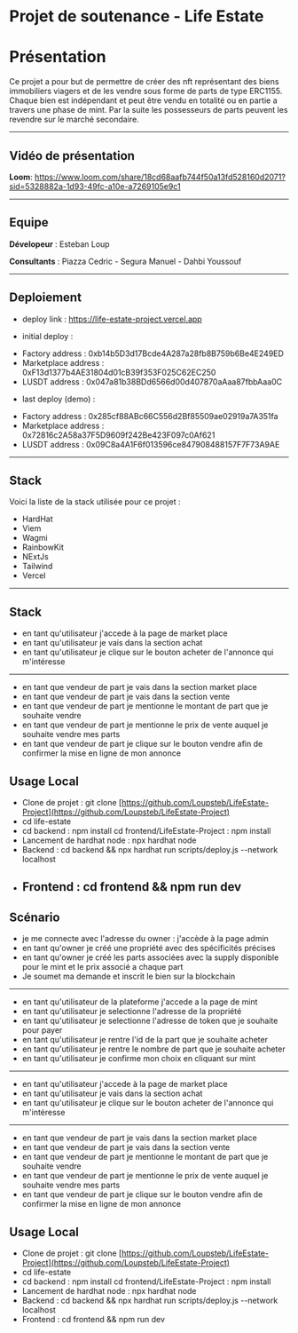 # Projet de soutenance - Life Estate

# Présentation

Ce projet a pour but de permettre de créer des nft représentant des biens immobiliers viagers et de les vendre sous forme de parts de type ERC1155. Chaque bien est indépendant et peut être vendu en totalité ou en partie a travers une phase de mint. Par la suite les possesseurs de parts peuvent les revendre sur le marché secondaire.

---

## Vidéo de présentation

**Loom**: https://www.loom.com/share/18cd68aafb744f50a13fd528160d2071?sid=5328882a-1d93-49fc-a10e-a7269105e9c1

---

## Equipe

**Dévelopeur** : Esteban Loup

**Consultants** : Piazza Cedric - Segura Manuel - Dahbi Youssouf

---

## Deploiement

- deploy link : https://life-estate-project.vercel.app

- initial deploy :

* Factory address : 0xb14b5D3d17Bcde4A287a28fb8B759b6Be4E249ED
* Marketplace address : 0xF13d1377b4AE31804d01cB39f353F025C62EC250
* LUSDT address : 0x047a81b38BDd6566d00d407870aAaa87fbbAaa0C

- last deploy (demo) :

* Factory address : 0x285cf88ABc66C556d2Bf85509ae02919a7A351fa
* Marketplace address : 0x72816c2A58a37F5D9609f242Be423F097c0Af621
* LUSDT address : 0x09C8a4A1F6f013596ce847908488157F7F73A9AE

---

## Stack

Voici la liste de la stack utilisée pour ce projet :

- HardHat
- Viem
- Wagmi
- RainbowKit
- NExtJs
- Tailwind
- Vercel

---

## Stack

- en tant qu'utilisateur j'accede à la page de market place
- en tant qu'utilisateur je vais dans la section achat
- en tant qu'utilisateur je clique sur le bouton acheter de l'annonce qui m'intéresse

---

- en tant que vendeur de part je vais dans la section market place
- en tant que vendeur de part je vais dans la section vente
- en tant que vendeur de part je mentionne le montant de part que je souhaite vendre
- en tant que vendeur de part je mentionne le prix de vente auquel je souhaite vendre mes parts
- en tant que vendeur de part je clique sur le bouton vendre afin de confirmer la mise en ligne de mon annonce

## Usage Local

- Clone de projet : git clone [https://github.com/Loupsteb/LifeEstate-Project](https://github.com/Loupsteb/LifeEstate-Project)
- cd life-estate
- cd backend : npm install cd frontend/LifeEstate-Project : npm install
- Lancement de hardhat node : npx hardhat node
- Backend : cd backend && npx hardhat run scripts/deploy.js --network localhost
- ## Frontend : cd frontend && npm run dev

## Scénario

- je me connecte avec l'adresse du owner : j'accède à la page admin
- en tant qu'owner je créé une propriété avec des spécificités précises
- en tant qu'owner je créé les parts associées avec la supply disponible pour le mint et le prix associé a chaque part
- Je soumet ma demande et inscrit le bien sur la blockchain

---

- en tant qu'utilisateur de la plateforme j'accede a la page de mint
- en tant qu'utilisateur je selectionne l'adresse de la propriété
- en tant qu'utilisateur je selectionne l'adresse de token que je souhaite pour payer
- en tant qu'utilisateur je rentre l'id de la part que je souhaite acheter
- en tant qu'utilisateur je rentre le nombre de part que je souhaite acheter
- en tant qu'utilisateur je confirme mon choix en cliquant sur mint

---

- en tant qu'utilisateur j'accede à la page de market place
- en tant qu'utilisateur je vais dans la section achat
- en tant qu'utilisateur je clique sur le bouton acheter de l'annonce qui m'intéresse

---

- en tant que vendeur de part je vais dans la section market place
- en tant que vendeur de part je vais dans la section vente
- en tant que vendeur de part je mentionne le montant de part que je souhaite vendre
- en tant que vendeur de part je mentionne le prix de vente auquel je souhaite vendre mes parts
- en tant que vendeur de part je clique sur le bouton vendre afin de confirmer la mise en ligne de mon annonce

## Usage Local

- Clone de projet : git clone [https://github.com/Loupsteb/LifeEstate-Project](https://github.com/Loupsteb/LifeEstate-Project)
- cd life-estate
- cd backend : npm install cd frontend/LifeEstate-Project : npm install
- Lancement de hardhat node : npx hardhat node
- Backend : cd backend && npx hardhat run scripts/deploy.js --network localhost
- Frontend : cd frontend && npm run dev
